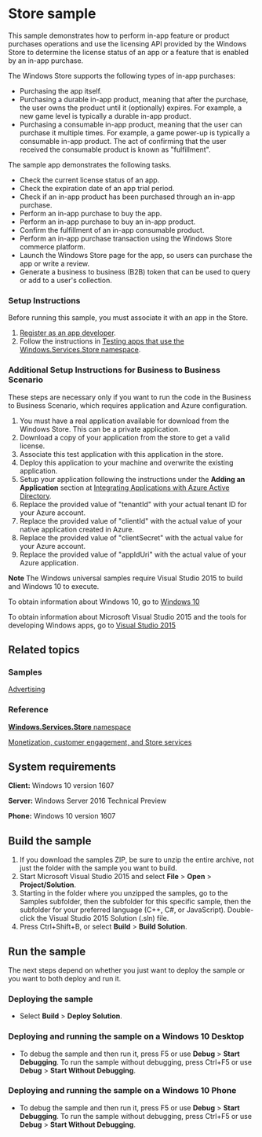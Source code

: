 ﻿<!---
  category: AppSettings
  samplefwlink: http://go.microsoft.com/fwlink/p/?LinkId=627610
--->
# Store sample

This sample demonstrates how to perform in-app feature or product purchases operations
and use the licensing API provided by the Windows Store
to determine the license status of an app or a feature that is enabled by an in-app purchase.

The Windows Store supports the following types of in-app purchases:

-   Purchasing the app itself.
-   Purchasing a durable in-app product, meaning that after the purchase, the user owns the product until it (optionally) expires.
    For example, a new game level is typically a durable in-app product.
-   Purchasing a consumable in-app product, meaning that the user can purchase it multiple times.
    For example, a game power-up is typically a consumable in-app product.
    The act of confirming that the user received the consumable product is known as "fulfillment".

The sample app demonstrates the following tasks.

-   Check the current license status of an app.
-   Check the expiration date of an app trial period.
-   Check if an in-app product has been purchased through an in-app purchase.
-   Perform an in-app purchase to buy the app.
-   Perform an in-app purchase to buy an in-app product.
-   Confirm the fulfillment of an in-app consumable product.
-   Perform an in-app purchase transaction using the Windows Store commerce platform.
-   Launch the Windows Store page for the app, so users can purchase the app or write a review.
-   Generate a business to business (B2B) token that can be used to query or add to a user's collection.

### Setup Instructions

Before running this sample, you must associate it with an app in the Store.

1. [Register as an app developer](https://developer.microsoft.com/store/register).
2. Follow the instructions in
[Testing apps that use the Windows.Services.Store namespace](https://msdn.microsoft.com/en-us/windows/uwp/monetize/in-app-purchases-and-trials#testing-apps-that-use-the-windows-services-store-namespace).

### Additional Setup Instructions for Business to Business Scenario

These steps are necessary only if you want to run the code in the Business to Business Scenario, which requires application and Azure configuration.

1. You must have a real application available for download from the Windows Store.  This can be a private application.
2. Download a copy of your application from the store to get a valid license.
3. Associate this test application with this application in the store.
4. Deploy this application to your machine and overwrite the existing application.
5. Setup your application following the instructions under the **Adding an Application** section at [Integrating Applications with Azure Active Directory](https://azure.microsoft.com/en-us/documentation/articles/active-directory-integrating-applications/).
6. Replace the provided value of "tenantId" with your actual tenant ID for your Azure account.
7. Replace the provided value of "clientId" with the actual value of your native application created in Azure.
8. Replace the provided value of "clientSecret" with the actual value for your Azure account.
9. Replace the provided value of "appIdUri" with the actual value of your Azure application.

**Note** The Windows universal samples require Visual Studio 2015 to build and Windows 10 to execute.
 
To obtain information about Windows 10, go to [Windows 10](http://go.microsoft.com/fwlink/?LinkID=532421)

To obtain information about Microsoft Visual Studio 2015 and the tools for developing Windows apps, go to [Visual Studio 2015](http://go.microsoft.com/fwlink/?LinkID=532422)

## Related topics

### Samples

[Advertising](/Samples/Advertising)

### Reference

[**Windows.Services.Store** namespace](https://msdn.microsoft.com/library/windows/apps/windows.services.store.aspx)

[Monetization, customer engagement, and Store services](https://msdn.microsoft.com/en-us/windows/uwp/monetize/)

## System requirements

**Client:** Windows 10 version 1607

**Server:** Windows Server 2016 Technical Preview

**Phone:**  Windows 10 version 1607

## Build the sample

1. If you download the samples ZIP, be sure to unzip the entire archive, not just the folder with the sample you want to build. 
2. Start Microsoft Visual Studio 2015 and select **File** \> **Open** \> **Project/Solution**.
3. Starting in the folder where you unzipped the samples, go to the Samples subfolder, then the subfolder for this specific sample, then the subfolder for your preferred language (C++, C#, or JavaScript). Double-click the Visual Studio 2015 Solution (.sln) file.
4. Press Ctrl+Shift+B, or select **Build** \> **Build Solution**.

## Run the sample

The next steps depend on whether you just want to deploy the sample or you want to both deploy and run it.

### Deploying the sample

- Select **Build** \> **Deploy Solution**. 

### Deploying and running the sample on a Windows 10 Desktop

- To debug the sample and then run it, press F5 or use **Debug** \> **Start Debugging**. To run the sample without debugging, press Ctrl+F5 or use **Debug** \> **Start Without Debugging**.

### Deploying and running the sample on a Windows 10 Phone

- To debug the sample and then run it, press F5 or use **Debug** \> **Start Debugging**. To run the sample without debugging, press Ctrl+F5 or use **Debug** \> **Start Without Debugging**.

